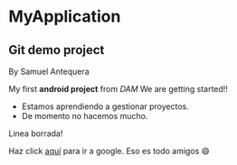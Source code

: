 # MyApplication
## Git demo project
By Samuel Antequera

My first **android project** from _DAM_
We are getting started!!

* Estamos aprendiendo a gestionar proyectos.
* De momento no hacemos mucho.

Linea borrada!
 
Haz click [aquí](https://www.google.es/) para ir a google.
Eso es todo amigos :smile:

